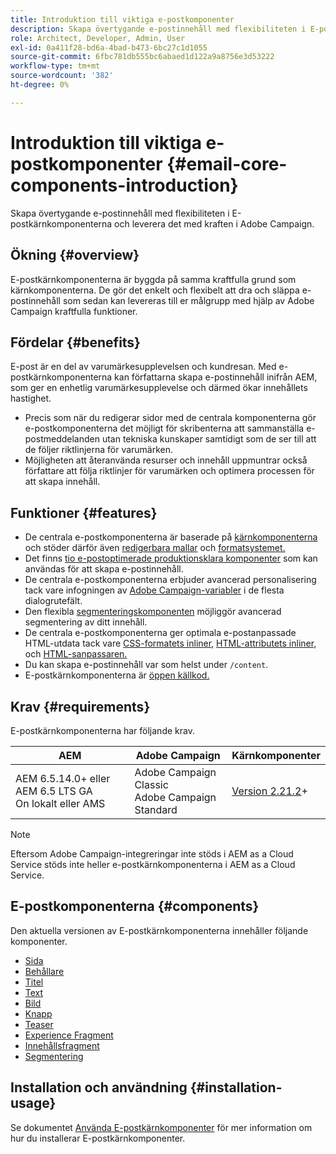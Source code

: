 ```yaml
---
title: Introduktion till viktiga e-postkomponenter
description: Skapa övertygande e-postinnehåll med flexibiliteten i E-postkärnkomponenterna och leverera det med kraften i Adobe Campaign.
role: Architect, Developer, Admin, User
exl-id: 0a411f28-bd6a-4bad-b473-6bc27c1d1055
source-git-commit: 6fbc781db555bc6abaed1d122a9a8756e3d53222
workflow-type: tm+mt
source-wordcount: '382'
ht-degree: 0%

---
```



# Introduktion till viktiga e-postkomponenter {#email-core-components-introduction}

Skapa övertygande e-postinnehåll med flexibiliteten i E-postkärnkomponenterna och leverera det med kraften i Adobe Campaign.

## Ökning {#overview}

E-postkärnkomponenterna är byggda på samma kraftfulla grund som kärnkomponenterna. De gör det enkelt och flexibelt att dra och släppa e-postinnehåll som sedan kan levereras till er målgrupp med hjälp av Adobe Campaign kraftfulla funktioner.

## Fördelar {#benefits}

E-post är en del av varumärkesupplevelsen och kundresan. Med e-postkärnkomponenterna kan författarna skapa e-postinnehåll inifrån AEM, som ger en enhetlig varumärkesupplevelse och därmed ökar innehållets hastighet.

* Precis som när du redigerar sidor med de centrala komponenterna gör e-postkomponenterna det möjligt för skribenterna att sammanställa e-postmeddelanden utan tekniska kunskaper samtidigt som de ser till att de följer riktlinjerna för varumärken.
* Möjligheten att återanvända resurser och innehåll uppmuntrar också författare att följa riktlinjer för varumärken och optimera processen för att skapa innehåll.

## Funktioner {#features}

* De centrala e-postkomponenterna är baserade på [kärnkomponenterna](/help/introduction.md) och stöder därför även [redigerbara mallar](https://experienceleague.adobe.com/docs/experience-manager-cloud-service/sites/authoring/features/templates.html) och [formatsystemet.](https://experienceleague.adobe.com/docs/experience-manager-cloud-service/content/sites/authoring/features/style-system.html)
* Det finns [tio e-postoptimerade produktionsklara komponenter](#components) som kan användas för att skapa e-postinnehåll.
* De centrala e-postkomponenterna erbjuder avancerad personalisering tack vare infogningen av [Adobe Campaign-variabler](campaign-variables.md) i de flesta dialogrutefält.
* Den flexibla [segmenteringskomponenten](/help/email/components/segmentation.md) möjliggör avancerad segmentering av ditt innehåll.
* De centrala e-postkomponenterna ger optimala e-postanpassade HTML-utdata tack vare [CSS-formatets inliner,](https://github.com/adobe/aem-core-email-components/wiki/CSS-Styles-Inliner:-Technical-documentation) [HTML-attributets inliner,](https://github.com/adobe/aem-core-email-components/wiki/HTML-Inliner) och [HTML-sanpassaren.](https://github.com/adobe/aem-core-email-components/wiki/HTML-Sanitizing)
* Du kan skapa e-postinnehåll var som helst under `/content`.
* E-postkärnkomponenterna är [öppen källkod.](https://github.com/adobe/aem-core-email-components)

## Krav {#requirements}

E-postkärnkomponenterna har följande krav.

| AEM | Adobe Campaign | Kärnkomponenter |
|---|---|---|
| AEM 6.5.14.0+ eller AEM 6.5 LTS GA<br>On lokalt eller AMS | Adobe Campaign Classic<br>Adobe Campaign Standard | [Version 2.21.2](/help/versions.md)+ |

>[!NOTE]
>
>Eftersom Adobe Campaign-integreringar inte stöds i AEM as a Cloud Service stöds inte heller e-postkärnkomponenterna i AEM as a Cloud Service.

## E-postkomponenterna {#components}

Den aktuella versionen av E-postkärnkomponenterna innehåller följande komponenter.

* [Sida](components/page.md)
* [Behållare](components/container.md)
* [Titel](components/title.md)
* [Text](components/text.md)
* [Bild](components/image.md)
* [Knapp](components/button.md)
* [Teaser](components/teaser.md)
* [Experience Fragment](components/experience-fragment.md)
* [Innehållsfragment](components/content-fragment.md)
* [Segmentering](components/segmentation.md)

## Installation och användning {#installation-usage}

Se dokumentet [Använda E-postkärnkomponenter](using.md) för mer information om hur du installerar E-postkärnkomponenter.

